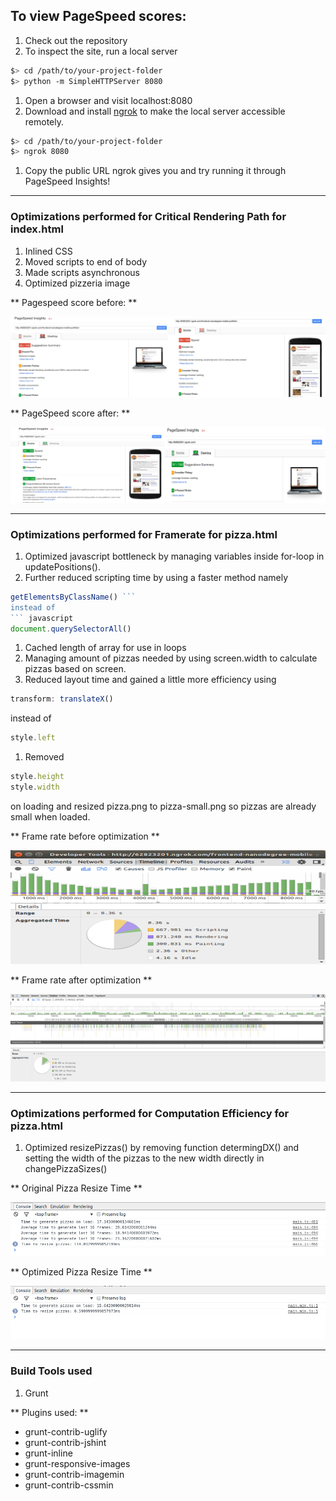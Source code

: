 
## To view PageSpeed scores:

1. Check out the repository
1. To inspect the site, run a local server

  ```bash
  $> cd /path/to/your-project-folder
  $> python -m SimpleHTTPServer 8080
  ```

1. Open a browser and visit localhost:8080
1. Download and install [ngrok](https://ngrok.com/) to make the local server accessible remotely.

  ``` bash
  $> cd /path/to/your-project-folder
  $> ngrok 8080
  ```

1. Copy the public URL ngrok gives you and try running it through PageSpeed Insights!


___

### Optimizations performed for Critical Rendering Path for index.html

1. Inlined CSS
1. Moved scripts to end of body
1. Made scripts asynchronous
1. Optimized pizzeria image

** Pagespeed score before: **

![PageSpeed score before optimization](screenshots/pagespeedscoresoriginal.png)

** PageSpeed score after: **

![PageSpeed score after optimization](screenshots/pagespeedscoresoptimized.png)

___

### Optimizations performed for Framerate for pizza.html

1. Optimized javascript bottleneck by managing variables inside for-loop in updatePositions().
1. Further reduced scripting time by using a faster method namely
 ``` javascript
 getElementsByClassName() ```
 instead of
 ``` javascript
 document.querySelectorAll()
 ```
1. Cached length of array for use in loops
1. Managing amount of pizzas needed by using screen.width to calculate pizzas based on screen.
1. Reduced layout time and gained a little more efficiency using
``` javascript
transform: translateX()
```
instead of
``` javascript
style.left
```
1. Removed
``` javascript
style.height
style.width
```
on loading and resized pizza.png to pizza-small.png so pizzas are already small when loaded.

** Frame rate before optimization **

![Frame rate before optimization](screenshots/fpsscrollingoriginal.png)

** Frame rate after optimization **

![Frame rate after optimization](screenshots/fpsscrollingoptimized.png)

___

### Optimizations performed for Computation Efficiency for pizza.html

1. Optimized resizePizzas() by removing function determingDX() and setting the width of the pizzas to the new width directly in changePizzaSizes()

** Original Pizza Resize Time **

![Pizza Resize Time Original](screenshots/resizepizzatimeoriginal.png)

** Optimized Pizza Resize Time **

![Pizza Resize Time Optimized](screenshots/resizepizzatimeoptimized.png)

___

### Build Tools used

1. Grunt

** Plugins used: **

- grunt-contrib-uglify
- grunt-contrib-jshint
- grunt-inline
- grunt-responsive-images
- grunt-contrib-imagemin
- grunt-contrib-cssmin
